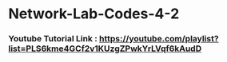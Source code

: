 # Network-Lab-Codes-4-2
### Youtube Tutorial Link : https://youtube.com/playlist?list=PLS6kme4GCf2v1KUzgZPwkYrLVqf6kAudD
